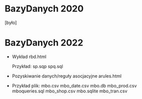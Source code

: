 # BazyDanych 2020
  [było]

# BazyDanych 2022

* Wykład 
  rbd.html  

  Przykład: sp.sqp spq.sql

* Pozyskiwanie danych/reguły asocjacyjne
  arules.html

* Przykład plik:
  mbo.csv mbo_date.csv mbo.db mbo_prod.csv mboqueries.sql mbo_shop.csv mbo.sqlite mbo_tran.csv

